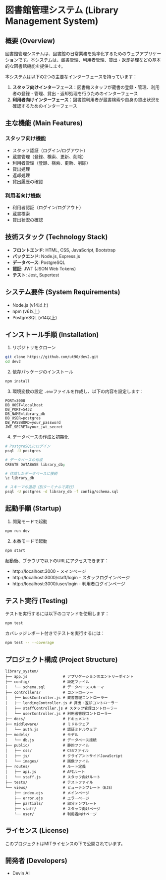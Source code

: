 # 図書館管理システム (Library Management System)

## 概要 (Overview)

図書館管理システムは、図書館の日常業務を効率化するためのウェブアプリケーションです。本システムは、蔵書管理、利用者管理、貸出・返却処理などの基本的な図書館機能を提供します。

本システムは以下の2つの主要なインターフェースを持っています：

1. **スタッフ向けインターフェース**：図書館スタッフが蔵書の登録・管理、利用者の登録・管理、貸出・返却処理を行うためのインターフェース
2. **利用者向けインターフェース**：図書館利用者が蔵書検索や自身の貸出状況を確認するためのインターフェース

## 主な機能 (Main Features)

### スタッフ向け機能
- スタッフ認証（ログイン/ログアウト）
- 蔵書管理（登録、検索、更新、削除）
- 利用者管理（登録、検索、更新、削除）
- 貸出処理
- 返却処理
- 貸出履歴の確認

### 利用者向け機能
- 利用者認証（ログイン/ログアウト）
- 蔵書検索
- 貸出状況の確認

## 技術スタック (Technology Stack)

- **フロントエンド**: HTML, CSS, JavaScript, Bootstrap
- **バックエンド**: Node.js, Express.js
- **データベース**: PostgreSQL
- **認証**: JWT (JSON Web Tokens)
- **テスト**: Jest, Supertest

## システム要件 (System Requirements)

- Node.js (v14以上)
- npm (v6以上)
- PostgreSQL (v14以上)

## インストール手順 (Installation)

1. リポジトリをクローン
```bash
git clone https://github.com/ut90/dev2.git
cd dev2
```

2. 依存パッケージのインストール
```bash
npm install
```

3. 環境変数の設定
`.env`ファイルを作成し、以下の内容を設定します：
```
PORT=3000
DB_HOST=localhost
DB_PORT=5432
DB_NAME=library_db
DB_USER=postgres
DB_PASSWORD=your_password
JWT_SECRET=your_jwt_secret
```

4. データベースの作成と初期化
```bash
# PostgreSQLにログイン
psql -U postgres

# データベースの作成
CREATE DATABASE library_db;

# 作成したデータベースに接続
\c library_db

# スキーマの適用（別ターミナルで実行）
psql -U postgres -d library_db -f config/schema.sql
```

## 起動手順 (Startup)

1. 開発モードで起動
```bash
npm run dev
```

2. 本番モードで起動
```bash
npm start
```

起動後、ブラウザで以下のURLにアクセスできます：
- http://localhost:3000 - メインページ
- http://localhost:3000/staff/login - スタッフログインページ
- http://localhost:3000/user/login - 利用者ログインページ

## テスト実行 (Testing)

テストを実行するには以下のコマンドを使用します：
```bash
npm test
```

カバレッジレポート付きでテストを実行するには：
```bash
npm test -- --coverage
```

## プロジェクト構成 (Project Structure)

```
library_system/
├── app.js                # アプリケーションのエントリーポイント
├── config/               # 設定ファイル
│   └── schema.sql        # データベーススキーマ
├── controllers/          # コントローラー
│   ├── bookController.js # 蔵書管理コントローラー
│   ├── lendingController.js # 貸出・返却コントローラー
│   ├── staffController.js # スタッフ管理コントローラー
│   └── userController.js # 利用者管理コントローラー
├── docs/                 # ドキュメント
├── middleware/           # ミドルウェア
│   └── auth.js           # 認証ミドルウェア
├── models/               # モデル
│   └── db.js             # データベース接続
├── public/               # 静的ファイル
│   ├── css/              # CSSファイル
│   ├── js/               # クライアントサイドJavaScript
│   └── images/           # 画像ファイル
├── routes/               # ルート定義
│   ├── api.js            # APIルート
│   └── staff.js          # スタッフ向けルート
├── tests/                # テストファイル
└── views/                # ビューテンプレート（EJS）
    ├── index.ejs         # メインページ
    ├── error.ejs         # エラーページ
    ├── partials/         # 部分テンプレート
    ├── staff/            # スタッフ向けページ
    └── user/             # 利用者向けページ
```

## ライセンス (License)

このプロジェクトはMITライセンスの下で公開されています。

## 開発者 (Developers)

- Devin AI

